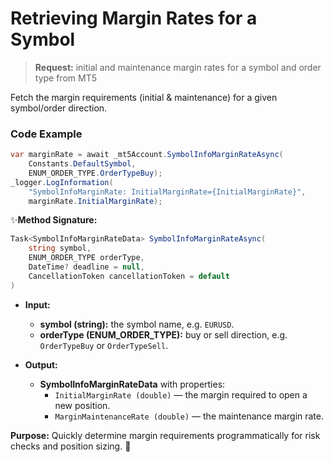 # Retrieving Margin Rates for a Symbol

> **Request:** initial and maintenance margin rates for a symbol and order type from MT5

Fetch the margin requirements (initial & maintenance) for a given symbol/order direction.

### Code Example

```csharp
var marginRate = await _mt5Account.SymbolInfoMarginRateAsync(
    Constants.DefaultSymbol,
    ENUM_ORDER_TYPE.OrderTypeBuy);
_logger.LogInformation(
    "SymbolInfoMarginRate: InitialMarginRate={InitialMarginRate}",
    marginRate.InitialMarginRate);
```

✨**Method Signature:**
```csharp
Task<SymbolInfoMarginRateData> SymbolInfoMarginRateAsync(
    string symbol,
    ENUM_ORDER_TYPE orderType,
    DateTime? deadline = null,
    CancellationToken cancellationToken = default
)
```

* **Input:**
    * **symbol (string):** the symbol name, e.g. `EURUSD`.
    * **orderType (ENUM_ORDER_TYPE):** buy or sell direction, e.g. `OrderTypeBuy` or `OrderTypeSell`.

* **Output:**
    * **SymbolInfoMarginRateData** with properties:
      * `InitialMarginRate (double)` — the margin required to open a new position.
      * `MarginMaintenanceRate (double)` — the maintenance margin rate.

**Purpose:** Quickly determine margin requirements programmatically for risk checks and position sizing. 🚀

 
